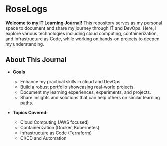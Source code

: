 
# RoseLogs

**Welcome to my IT Learning Journal!**
This repository serves as my personal space to document and share my journey through IT and DevOps. Here, I explore various technologies including cloud computing, containerization, and Infrastructure as Code, while working on hands-on projects to deepen my understanding.

## About This Journal

- **Goals**
   - Enhance my practical skills in cloud and DevOps.
   - Build a robust portfolio showcasing real-world projects.
   - Document my learning experiences, experiments, and projects.
   - Share insights and solutions that can help others on similar learning paths.

- **Topics Covered:**  
  - Cloud Computing (AWS focused)  
  - Containerization (Docker, Kubernetes)  
  - Infrastructure as Code (Terraform)  
  - CI/CD and Automation



